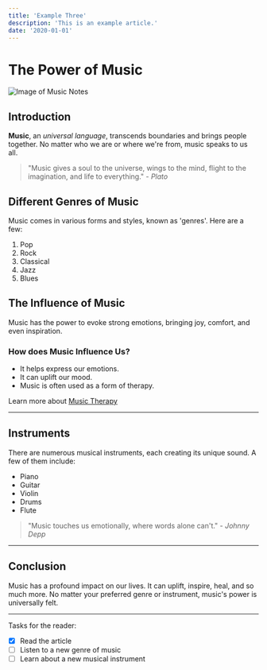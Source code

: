 ```yaml
---
title: 'Example Three'
description: 'This is an example article.'
date: '2020-01-01'
---
```


# The Power of Music

![Image of Music Notes](https://www.example.com/music-notes.jpg 'Music Notes')

## Introduction

**Music**, an _universal language_, transcends boundaries and brings people together. No matter who we are or where we're from, music speaks to us all.

> "Music gives a soul to the universe, wings to the mind, flight to the imagination, and life to everything." - _Plato_

## Different Genres of Music

Music comes in various forms and styles, known as 'genres'. Here are a few:

1. Pop
2. Rock
3. Classical
4. Jazz
5. Blues

## The Influence of Music

Music has the power to evoke strong emotions, bringing joy, comfort, and even inspiration.

### How does Music Influence Us?

-  It helps express our emotions.
-  It can uplift our mood.
-  Music is often used as a form of therapy.

Learn more about [Music Therapy](https://www.example.com/music-therapy)

---

## Instruments

There are numerous musical instruments, each creating its unique sound. A few of them include:

-  Piano
-  Guitar
-  Violin
-  Drums
-  Flute

> "Music touches us emotionally, where words alone can't." - _Johnny Depp_

---

## Conclusion

Music has a profound impact on our lives. It can uplift, inspire, heal, and so much more. No matter your preferred genre or instrument, music's power is universally felt.

---

Tasks for the reader:

-  [x] Read the article
-  [ ] Listen to a new genre of music
-  [ ] Learn about a new musical instrument
